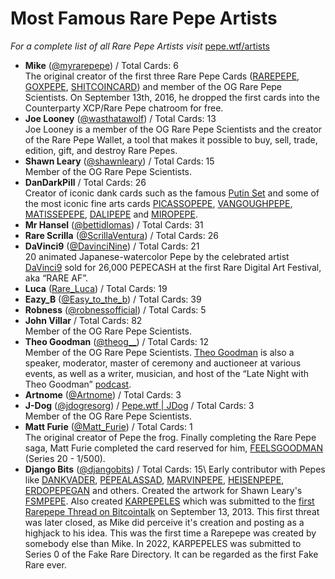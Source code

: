 # Most Famous Rare Pepe Artists

_For a complete list of all Rare Pepe Artists visit_ [pepe.wtf/artists](https://pepe.wtf/artists)

* **Mike** ([@myrarepepe](https://twitter.com/myrarepepe)) / Total Cards: 6\
  The original creator of the first three Rare Pepe Cards ([RAREPEPE](http://rarepepedirectory.com/?p=10), [GOXPEPE](http://rarepepedirectory.com/?p=4), [SHITCOINCARD](http://rarepepedirectory.com/?p=38)) and member of the OG Rare Pepe Scientists. On September 13th, 2016, he dropped the first cards into the Counterparty XCP/Rare Pepe chatroom for free.
* **Joe Looney** ([@wasthatawolf](https://twitter.com/wasthatawolf)) / Total Cards: 13\
  Joe Looney is a member of the OG Rare Pepe Scientists and the creator of the Rare Pepe Wallet, a tool that makes it possible to buy, sell, trade, edition, gift, and destroy Rare Pepes.
* **Shawn Leary** ([@shawnleary](https://twitter.com/shawnleary)) / Total Cards: 15\
  Member of the OG Rare Pepe Scientists.
* **DanDarkPill** / Total Cards: 26\
  Creator of iconic dank cards such as the famous [Putin Set](https://pepe.wtf/sets/Putin-Set) and some of the most iconic fine arts cards [PICASSOPEPE](https://pepe.wtf/asset/PICASSOPEPE), [VANGOUGHPEPE](https://pepe.wtf/asset/VANGOUGHPEPE), [MATISSEPEPE](https://pepe.wtf/asset/MATISSEPEPE), [DALIPEPE](https://pepe.wtf/asset/DALIPEPE) and [MIROPEPE](https://pepe.wtf/asset/MIROPEPE).
* **Mr Hansel** ([@bettidlomas](https://twitter.com/bettidlomas)) / Total Cards: 31
* **Rare Scrilla** ([@ScrillaVentura](https://twitter.com/ScrillaVentura)) / Total Cards: 26
* **DaVinci9** ([@DavinciNine](https://twitter.com/DavinciNine)) / Total Cards: 21\
  20 animated Japanese-watercolor Pepe by the celebrated artist [DaVinci9](https://twitter.com/DavinciNine) sold for 26,000 PEPECASH at the first Rare Digital Art Festival, aka “RARE AF”.
* **Luca** ([Rare\_Luca](https://twitter.com/Rare\_Luca)) / Total Cards: 19
* **Eazy\_B** ([@Easy\_to\_the\_b](https://twitter.com/Easy\_to\_the\_b)) / Total Cards: 39
* **Robness** ([@robnessofficial](https://twitter.com/robnessofficial)) / Total Cards: 5
* **John Villar** / Total Cards: 82\
  Member of the OG Rare Pepe Scientists.
* **Theo Goodman** ([@theog\_\_](https://twitter.com/theog\_\_)) / Total Cards: 12\
  Member of the OG Rare Pepe Scientists. [Theo Goodman](https://theogoodman.com/) is also a speaker, moderator, master of ceremony and auctioneer at various events, as well as a writer, musician, and host of the “Late Night with Theo Goodman” [podcast](https://anchor.fm/theo-goodman).
* **Artnome** ([@Artnome](https://twitter.com/artnome)) / Total Cards: 3
* **J-Dog** ([@jdogresorg](https://twitter.com/jdogresorg)) / [Pepe.wtf | JDog](https://pepe.wtf/artists/JDog) / Total Cards: 3\
  Member of the OG Rare Pepe Scientists.
* **Matt Furie** ([@Matt\_Furie](https://twitter.com/Matt\_Furie)) / Total Cards: 1\
  The original creator of Pepe the frog. Finally completing the Rare Pepe saga, Matt Furie completed the card reserved for him, [FEELSGOODMAN](http://rarepepedirectory.com/?p=4035) (Series 20 - 1/500).
* **Django Bits** ([@djangobits](https://twitter.com/djangobits)) / Total Cards: 15\ 
  Early contributor with Pepes like [DANKVADER](https://pepe.wtf/asset/DANKVADER), [PEPEALASSAD](https://pepe.wtf/asset/PEPEALASSAD), [MARVINPEPE](https://pepe.wtf/asset/MARVINPEPE), [HEISENPEPE](https://pepe.wtf/asset/HEISENPEPE), [ERDOPEPEGAN](https://pepe.wtf/asset/ERDOPEPEGAN) and others. Created the artwork for Shawn Leary's [FSMPEPE](https://pepe.wtf/asset/FSMPEPE). Also created [KARPEPELES](https://pepe.wtf/asset/KARPEPELES) which was submitted to the [first Rarepepe Thread on Bitcointalk](https://bitcointalk.org/index.php?topic=1615369.0) on September 13, 2013. This first threat was later closed, as Mike did perceive it's creation and posting as a highjack to his idea. This was the first time a Rarepepe was created by somebody else than Mike. In 2022, KARPEPELES was submitted to Series 0 of the Fake Rare Directory. It can be regarded as the first Fake Rare ever.
